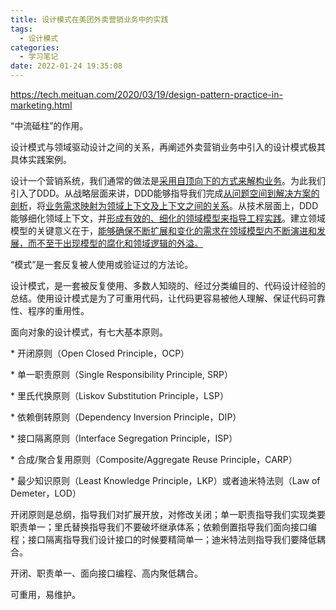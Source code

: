 ```yaml
---
title: 设计模式在美团外卖营销业务中的实践
tags:
  - 设计模式
categories:
  - 学习笔记
date: 2022-01-24 19:35:08
---
```


https://tech.meituan.com/2020/03/19/design-pattern-practice-in-marketing.html

“中流砥柱”的作用。

设计模式与领域驱动设计之间的关系，再阐述外卖营销业务中引入的设计模式极其具体实践案例。

设计一个营销系统，我们通常的做法是<u>采用自顶向下的方式来解构业务</u>。为此我们引入了DDD。从战略层面来讲，DDD能够指导我们完成<u>从问题空间到解决方案的剖析</u>，将<u>业务需求映射为领域上下文及上下文之间的关系</u>。从技术层面上，DDD能够细化领域上下文，并<u>形成有效的、细化的领域模型来指导工程实践</u>。建立领域模型的关键意义在于，<u>能够确保不断扩展和变化的需求在领域模型内不断演进和发展，而不至于出现模型的腐化和领域逻辑的外溢。</u>

“模式”是一套反复被人使用或验证过的方法论。

设计模式，是一套被反复使用、多数人知晓的、经过分类编目的、代码设计经验的总结。使用设计模式是为了可重用代码，让代码更容易被他人理解、保证代码可靠性、程序的重用性。

面向对象的设计模式，有七大基本原则。

\* 开闭原则（Open Closed Principle，OCP）

\* 单一职责原则（Single Responsibility Principle, SRP）

\* 里氏代换原则（Liskov Substitution Principle，LSP）

\* 依赖倒转原则（Dependency Inversion Principle，DIP）

\* 接口隔离原则（Interface Segregation Principle，ISP）

\* 合成/聚合复用原则（Composite/Aggregate Reuse Principle，CARP）

\* 最少知识原则（Least Knowledge Principle，LKP）或者迪米特法则（Law of Demeter，LOD）

开闭原则是总纲，指导我们对扩展开放，对修改关闭；单一职责指导我们实现类要职责单一；里氏替换指导我们不要破坏继承体系；依赖倒置指导我们面向接口编程；接口隔离指导我们设计接口的时候要精简单一；迪米特法则指导我们要降低耦合。

开闭、职责单一、面向接口编程、高内聚低耦合。

可重用，易维护。
